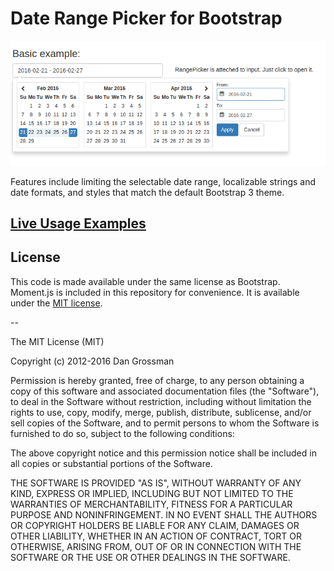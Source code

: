 # Date Range Picker for Bootstrap

![demo.png](demo.png)

Features include limiting the selectable date range, localizable strings and date formats,
and styles that match the default Bootstrap 3 theme.

## [Live Usage Examples](//jgorunova.github.io/ga-rangepicker/)

## License

This code is made available under the same license as Bootstrap. Moment.js is included in this repository
for convenience. It is available under the [MIT license](//www.opensource.org/licenses/mit-license.php).

--

The MIT License (MIT)

Copyright (c) 2012-2016 Dan Grossman

Permission is hereby granted, free of charge, to any person obtaining a copy
of this software and associated documentation files (the "Software"), to deal
in the Software without restriction, including without limitation the rights
to use, copy, modify, merge, publish, distribute, sublicense, and/or sell
copies of the Software, and to permit persons to whom the Software is
furnished to do so, subject to the following conditions:

The above copyright notice and this permission notice shall be included in
all copies or substantial portions of the Software.

THE SOFTWARE IS PROVIDED "AS IS", WITHOUT WARRANTY OF ANY KIND, EXPRESS OR
IMPLIED, INCLUDING BUT NOT LIMITED TO THE WARRANTIES OF MERCHANTABILITY,
FITNESS FOR A PARTICULAR PURPOSE AND NONINFRINGEMENT. IN NO EVENT SHALL THE
AUTHORS OR COPYRIGHT HOLDERS BE LIABLE FOR ANY CLAIM, DAMAGES OR OTHER
LIABILITY, WHETHER IN AN ACTION OF CONTRACT, TORT OR OTHERWISE, ARISING FROM,
OUT OF OR IN CONNECTION WITH THE SOFTWARE OR THE USE OR OTHER DEALINGS IN
THE SOFTWARE.
